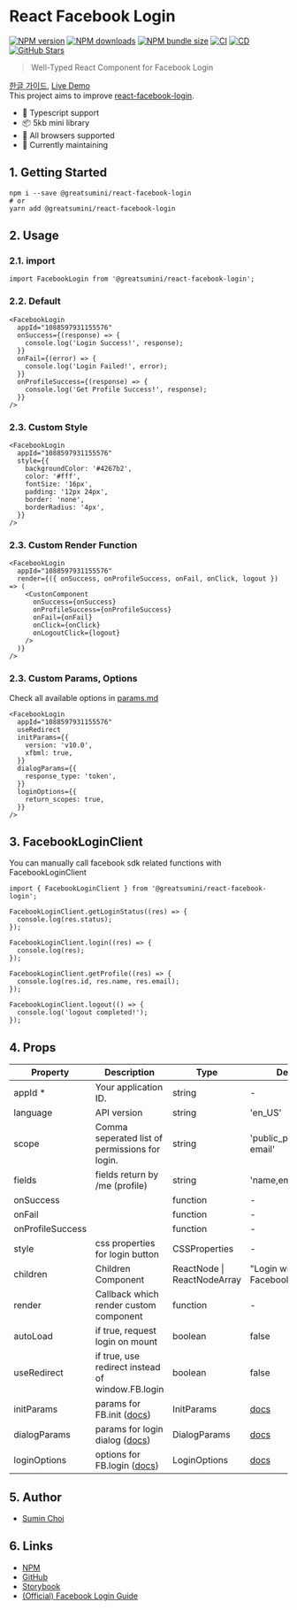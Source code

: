 # React Facebook Login

[![NPM version](https://img.shields.io/npm/v/@greatsumini/react-facebook-login)](https://www.npmjs.com/package/@greatsumini/react-facebook-login)
[![NPM downloads](https://img.shields.io/npm/dt/@greatsumini/react-facebook-login)](https://www.npmjs.com/package/@greatsumini/react-facebook-login)
[![NPM bundle size](https://img.shields.io/bundlephobia/min/@greatsumini/react-facebook-login)](https://www.npmjs.com/package/@greatsumini/react-facebook-login)
[![CI](https://img.shields.io/github/workflow/status/greatSumini/react-facebook-login/CI?label=CI)](https://github.com/greatSumini/react-facebook-login/actions/workflows/ci.yml)
[![CD](https://img.shields.io/github/workflow/status/greatSumini/react-facebook-login/CD?label=CD)](https://github.com/greatSumini/react-facebook-login/actions/workflows/cd.yml)
[![GitHub Stars](https://img.shields.io/github/stars/greatSumini/react-facebook-login?style=social)](https://github.com/greatSumini/react-facebook-login)

> Well-Typed React Component for Facebook Login

[한글 가이드](https://sumini.dev/guide/016-react-facebook-login/), [Live Demo](https://sumini.dev/react-facebook-login)<br>
This project aims to improve [react-facebook-login](https://github.com/keppelen/react-facebook-login).

- 💙 Typescript support
- 📦 5kb mini library
- 👫 All browsers supported
- 🏃 Currently maintaining

## 1. Getting Started

```shell
npm i --save @greatsumini/react-facebook-login
# or
yarn add @greatsumini/react-facebook-login
```

## 2. Usage

### 2.1. import

```tsx
import FacebookLogin from '@greatsumini/react-facebook-login';
```

### 2.2. Default

```tsx
<FacebookLogin
  appId="1088597931155576"
  onSuccess={(response) => {
    console.log('Login Success!', response);
  }}
  onFail={(error) => {
    console.log('Login Failed!', error);
  }}
  onProfileSuccess={(response) => {
    console.log('Get Profile Success!', response);
  }}
/>
```

### 2.3. Custom Style

```tsx
<FacebookLogin
  appId="1088597931155576"
  style={{
    backgroundColor: '#4267b2',
    color: '#fff',
    fontSize: '16px',
    padding: '12px 24px',
    border: 'none',
    borderRadius: '4px',
  }}
/>
```

### 2.3. Custom Render Function

```tsx
<FacebookLogin
  appId="1088597931155576"
  render={({ onSuccess, onProfileSuccess, onFail, onClick, logout }) => (
    <CustonComponent
      onSuccess={onSuccess}
      onProfileSuccess={onProfileSuccess}
      onFail={onFail}
      onClick={onClick}
      onLogoutClick={logout}
    />
  )}
/>
```

### 2.3. Custom Params, Options

Check all available options in [params.md](https://github.com/greatSumini/react-facebook-login/blob/master/docs/params.md)

```tsx
<FacebookLogin
  appId="1088597931155576"
  useRedirect
  initParams={{
    version: 'v10.0',
    xfbml: true,
  }}
  dialogParams={{
    response_type: 'token',
  }}
  loginOptions={{
    return_scopes: true,
  }}
/>
```

## 3. FacebookLoginClient

You can manually call facebook sdk related functions with FacebookLoginClient

```tsx
import { FacebookLoginClient } from '@greatsumini/react-facebook-login';

FacebookLoginClient.getLoginStatus((res) => {
  console.log(res.status);
});

FacebookLoginClient.login((res) => {
  console.log(res);
});

FacebookLoginClient.getProfile((res) => {
  console.log(res.id, res.name, res.email);
});

FacebookLoginClient.logout(() => {
  console.log('logout completed!');
});
```

## 4. Props

| Property         | Description                                                                                                                     | Type                        | Default                                                                                             |
| ---------------- | ------------------------------------------------------------------------------------------------------------------------------- | --------------------------- | --------------------------------------------------------------------------------------------------- |
| appId \*         | Your application ID.                                                                                                            | string                      | -                                                                                                   |
| language         | API version                                                                                                                     | string                      | 'en_US'                                                                                             |
| scope            | Comma seperated list of permissions for login.                                                                                  | string                      | 'public_profile, email'                                                                             |
| fields           | fields return by /me (profile)                                                                                                  | string                      | 'name,email,picture'                                                                                |
| onSuccess        |                                                                                                                                 | function                    | -                                                                                                   |
| onFail           |                                                                                                                                 | function                    | -                                                                                                   |
| onProfileSuccess |                                                                                                                                 | function                    | -                                                                                                   |
| style            | css properties for login button                                                                                                 | CSSProperties               | -                                                                                                   |
| children         | Children Component                                                                                                              | ReactNode \| ReactNodeArray | "Login with Facebook"                                                                               |
| render           | Callback which render custom component                                                                                          | function                    | -                                                                                                   |
| autoLoad         | if true, request login on mount                                                                                                 | boolean                     | false                                                                                               |
| useRedirect      | if true, use redirect instead of window.FB.login                                                                                | boolean                     | false                                                                                               |
| initParams       | params for FB.init ([docs](https://github.com/greatSumini/react-facebook-login/blob/master/docs/params.md#1-initparams))        | InitParams                  | [docs](https://github.com/greatSumini/react-facebook-login/blob/master/docs/params.md#1-initparams) |
| dialogParams     | params for login dialog ([docs](https://github.com/greatSumini/react-facebook-login/blob/master/docs/params.md#2-dialogparams)) | DialogParams                | [docs](https://github.com/greatSumini/react-facebook-login/blob/master/docs/params.md#1-initparams) |
| loginOptions     | options for FB.login ([docs](https://github.com/greatSumini/react-facebook-login/blob/master/docs/params.md#3-loginoptions))    | LoginOptions                | [docs](https://github.com/greatSumini/react-facebook-login/blob/master/docs/params.md#1-initparams) |

## 5. Author

- [Sumin Choi](https://sumini.dev)

## 6. Links

- [NPM](https://www.npmjs.com/package/@greatsumini/react-facebook-login)
- [GitHub](https://github.com/greatSumini/react-facebook-login)
- [Storybook](https://sumini.dev/react-facebook-login)
- [(Official) Facebook Login Guide](https://developers.facebook.com/docs/facebook-login/web)
